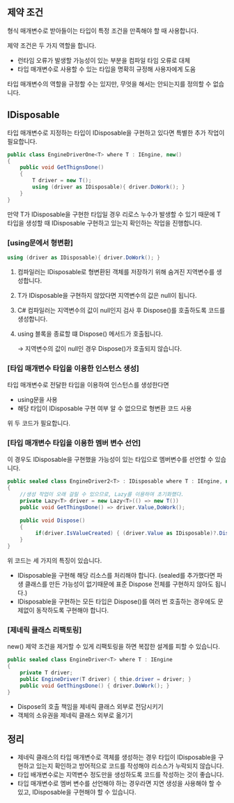 ## 제약 조건

형식 매개변수로 받아들이는 타입이 특정 조건을 만족해야 할 때 사용합니다.

제약 조건은 두 가지 역할을 합니다.

- 런타임 오류가 발생할 가능성이 있는 부분을 컴파일 타임 오류로 대체
- 타입 매개변수로 사용할 수 있는 타입을 명확히 규정해 사용자에게 도움

타입 매개변수의 역할을 규정할 수는 있지만, 무엇을 해서는 안되는지를 정의할 수 없습니다.

## IDisposable

타입 매개변수로 지정하는 타입이 IDisposable을 구현하고 있다면 특별한 추가 작업이 필요합니다.

```csharp
public class EngineDriverOne<T> where T : IEngine, new()
{
	public void GetThignsDone()
	{
		T driver = new T();
		using (driver as IDisposable){ driver.DoWork(); }
	}
} 
```

만약 T가 IDisposable을 구현한 타입일 경우 리로스 누수가 발생할 수 있기 때문에 T 타입을 생성할 때 IDisposable 구현하고 있는지 확인하는 작업을 진행합니다.

### [using문에서 형변환]

```csharp
using (driver as IDisposable){ driver.DoWork(); }
```

1. 컴파일러는 IDisposable로 형변환된 객체를 저장하기 위해 숨겨진 지역변수를 생성합니다.
2. T가 IDisposable을 구현하지 않았다면 지역변수의 값은 null이 됩니다.
3. C# 컴파일러는 지역변수의 값이 null인지 검사 후 Dispose()를 호출하도록 코드를 생성합니다.
4. using 블록을 종료할 떄 Dispose() 메서드가 호출됩니다.
    
    → 지역변수의 값이 null인 경우 Dispose()가 호출되지 않습니다.
    

### [타입 매개변수 타입을 이용한 인스턴스 생성]

타입 매개변수로 전달한 타입을 이용하여 인스턴스를 생성한다면

- using문을 사용
- 해당 타입이 IDisposable 구현 여부 알 수 없으므로 형변환 코드 사용

위 두 코드가 필요합니다.

### [타입 매개변수 타입을 이용한 멤버 변수 선언]

이 경우도 IDisposable을 구현했을 가능성이 있는 타입으로 멤버변수를 선언할 수 있습니다.

```csharp
public sealed class EngineDriver2<T> : IDisposable where T : IEngine, new()
{
	//생성 작업이 오래 걸릴 수 있으므로, Lazy를 이용하여 초기화했다.
	private Lazy<T> driver = new Lazy<T>(() => new T())
	public void GetThingsDone() => driver.Value,DoWork();
	
	public void Dispose()
	{
		 if(driver.IsValueCreated) { (driver.Value as IDisposable)?.Dispose(); }
	}
}
```

위 코드는 세 가지의 특징이 있습니다.

- IDisposable을 구현해 해당 리소스를 처리해야 합니다.
(sealed를 추가했다면 파생 클래스를 만든 가능성이 없기때문에 표준 Dispose 전체를 구현하지 않아도 됩니다.)
- IDisposable을 구현하는 모든 타입은 Dispose()를 여러 번 호출하는 경우에도 문제없이 동작하도록 구현해야 합니다.

### [제네릭 클래스 리팩토링]

new() 제약 조건을 제거할 수 있게 리팩토링을 하면 복잡한 설계를 피할 수 있습니다.

```csharp
public sealed class EngineDriver<T> where T : IEngine
{
	private T driver;
	public EngineDriver(T driver) { thie.driver = driver; }
	public void GetThingsDone() { driver.DoWork(); }
}
```

- Dispose의 호출 책임을 제네릭 클래스 외부로 전담시키기
- 객체의 소유권을 제네릭 클래스 외부로 옮기기

## 정리

- 제네릭 클래스의 타입 매개변수로 객체를 생성하는 경우 타입이 IDisposable을 구현하고 있는지 확인하고 방어적으로 코드를 작성해야 리소스가 누락되지 않습니다.
- 타입 배개변수로는 지역변수 정도만을 생성하도록 코드를 작성하는 것이 좋습니다.
- 타입 매개변수로 멤버 변수를 선언해야 하는 경우라면 지연 생성을 사용해야 할 수 있고, IDisposable을 구현해야 할 수 있습니다.
